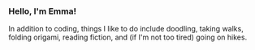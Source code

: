### Hello, I'm Emma!
In addition to coding, things I like to do include doodling, taking walks, folding origami, reading fiction, and (if I'm not too tired) going on hikes.
